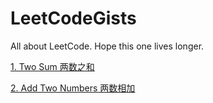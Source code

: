 # LeetCodeGists
All about LeetCode. Hope this one lives longer.



[1. Two Sum 两数之和](https://github.com/RickeyBoy/LeetCodeGists/blob/master/1TwoSum.md)

[2. Add Two Numbers 两数相加](https://github.com/RickeyBoy/LeetCodeGists/blob/master/2AddTwoNumbers.md)


